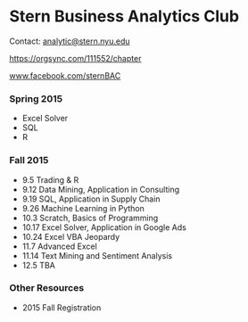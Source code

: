 # Stern Business Analytics Club

Contact: analytic@stern.nyu.edu

https://orgsync.com/111552/chapter

www.facebook.com/sternBAC
### Spring 2015
- Excel Solver
- SQL
- R
### Fall 2015
  - 9.5 Trading & R
  - 9.12 Data Mining, Application in Consulting
  - 9.19 SQL, Application in Supply Chain
  - 9.26 Machine Learning in Python
  - 10.3 Scratch, Basics of Programming
  - 10.17 Excel Solver, Application in Google Ads
  - 10.24 Excel VBA Jeopardy
  - 11.7 Advanced Excel
  - 11.14 Text Mining and Sentiment Analysis
  - 12.5 TBA

### Other Resources
- 2015 Fall Registration
